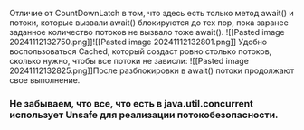 Отличие от CountDownLatch в том, что здесь есть только метод await() и потоки, которые вызвали await() блокируются до тех пор, пока заранее заданное количество потоков не вызвало тоже await().
![[Pasted image 20241112132750.png]]![[Pasted image 20241112132801.png]]
Удобно воспользоваться Cached, который создаст ровно столько потоков, сколько нужно, чтобы все потоки не зависли:
![[Pasted image 20241112132825.png]]После разблокировки в await() потоки продолжают свое выполнение.

### Не забываем, что все, что есть в java.util.concurrent использует Unsafe для реализации потокобезопасности.